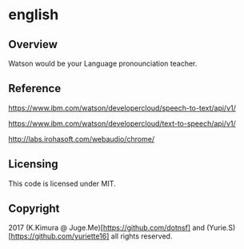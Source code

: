 # english

## Overview

Watson would be your Language pronounciation teacher.

## Reference

https://www.ibm.com/watson/developercloud/speech-to-text/api/v1/

https://www.ibm.com/watson/developercloud/text-to-speech/api/v1/

http://labs.irohasoft.com/webaudio/chrome/

## Licensing

This code is licensed under MIT.

## Copyright

2017 (K.Kimura @ Juge.Me)[https://github.com/dotnsf] and (Yurie.S)[https://github.com/yuriette16] all rights reserved.

